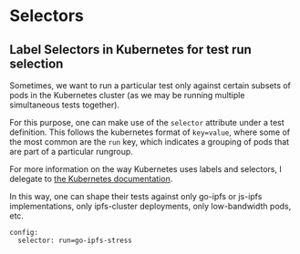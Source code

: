 # Selectors

## Label Selectors in Kubernetes for test run selection

Sometimes, we want to run a particular test only against certain subsets of pods in the Kubernetes cluster (as we may be running multiple simultaneous tests together).

For this purpose, one can make use of the `selector` attribute under a test definition. This follows the kubernetes format of `key=value`, where some of the most common are the `run` key, which indicates a grouping of pods that are part of a particular rungroup.

For more information on the way Kubernetes uses labels and selectors, I delegate to [the Kubernetes documentation](https://kubernetes.io/docs/concepts/overview/working-with-objects/labels/).

In this way, one can shape their tests against only go-ipfs or js-ipfs implementations, only ipfs-cluster deployments, only low-bandwidth pods, etc.

```
config:
  selector: run=go-ipfs-stress
```
